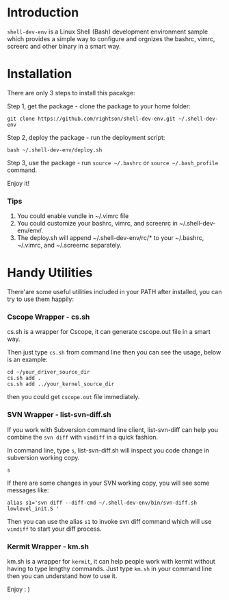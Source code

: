 Introduction
===================

`shell-dev-env` is a Linux Shell (Bash) development environment sample which provides a simple way to configure and orgnizes the bashrc, vimrc, screerc and other binary in a smart way.

Installation
===================

There are only 3 steps to install this pacakge:

Step 1, get the package - clone the package to your home folder:

	git clone https://github.com/rightson/shell-dev-env.git ~/.shell-dev-env

Step 2, deploy the package - run the deployment script:

	bash ~/.shell-dev-env/deploy.sh	
	
Step 3, use the package - run `source ~/.bashrc` or `source ~/.bash_profile` command.

Enjoy it!	

### Tips

1. You could enable vundle in ~/.vimrc file
2. You could customize your bashrc, vimrc, and screenrc in ~/.shell-dev-env/env/.
3. The deploy.sh will append ~/.shell-dev-env/rc/* to your ~/.bashrc, ~/.vimrc, and ~/.screernc separately.


Handy Utilities
===================

There'are some useful utilities included in your PATH after installed, you can try to use them happily:

### Cscope Wrapper - cs.sh

cs.sh is a wrapper for Cscope, it can generate cscope.out file in a smart way.

Then just type `cs.sh` from command line then you can see the usage, below is an example:

	cd ~/your_driver_source_dir
	cs.sh add .
	cs.sh add ../your_kernel_source_dir
	
then you could get `cscope.out` file immediately.


### SVN Wrapper - list-svn-diff.sh

If you work with Subversion command line client, list-svn-diff can help you combine the `svn diff` with `vimdiff` in a quick fashion.

In command line, type `s`, list-svn-diff.sh will inspect you code change in subversion working copy. 

    s

If there are some changes in your SVN working copy, you will see some messages like:

    alias s1='svn diff --diff-cmd ~/.shell-dev-env/bin/svn-diff.sh lowlevel_init.S '

Then you can use the alias `s1` to invoke svn diff command which will use `vimdiff` to start your diff process.

### Kermit Wrapper - km.sh

km.sh is a wrapper for `kermit`, it can help people work with kermit without having to type lengthy commands. Just type `km.sh` in your command line then you can understand how to use it.

Enjoy : )

